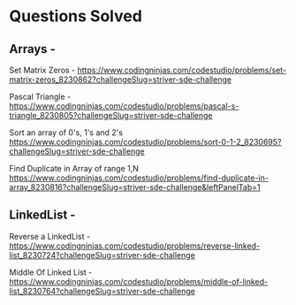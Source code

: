 # Questions Solved

## Arrays -
Set Matrix Zeros  - https://www.codingninjas.com/codestudio/problems/set-matrix-zeros_8230862?challengeSlug=striver-sde-challenge

Pascal Triangle - https://www.codingninjas.com/codestudio/problems/pascal-s-triangle_8230805?challengeSlug=striver-sde-challenge

Sort an array of 0's, 1's and 2's
https://www.codingninjas.com/codestudio/problems/sort-0-1-2_8230695?challengeSlug=striver-sde-challenge

Find Duplicate in Array of range 1,N
https://www.codingninjas.com/codestudio/problems/find-duplicate-in-array_8230816?challengeSlug=striver-sde-challenge&leftPanelTab=1

## LinkedList - 

Reverse a LinkedList - https://www.codingninjas.com/codestudio/problems/reverse-linked-list_8230724?challengeSlug=striver-sde-challenge

Middle Of Linked List - https://www.codingninjas.com/codestudio/problems/middle-of-linked-list_8230764?challengeSlug=striver-sde-challenge

